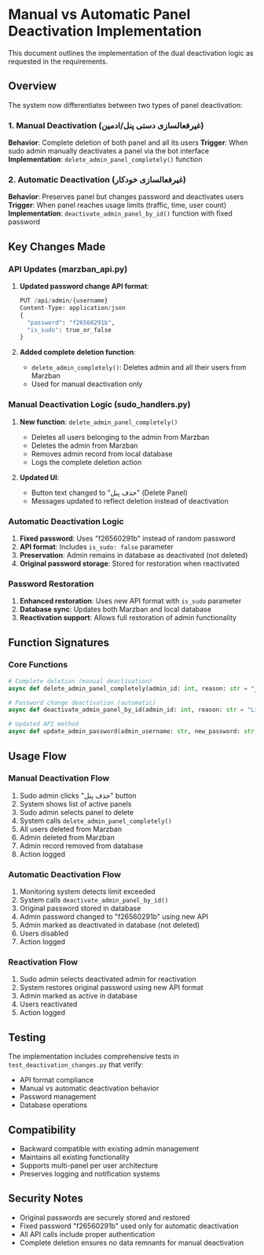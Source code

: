 # Manual vs Automatic Panel Deactivation Implementation

This document outlines the implementation of the dual deactivation logic as requested in the requirements.

## Overview

The system now differentiates between two types of panel deactivation:

### 1. Manual Deactivation (غیرفعالسازی دستی پنل/ادمین)
**Behavior**: Complete deletion of both panel and all its users
**Trigger**: When sudo admin manually deactivates a panel via the bot interface
**Implementation**: `delete_admin_panel_completely()` function

### 2. Automatic Deactivation (غیرفعالسازی خودکار)
**Behavior**: Preserves panel but changes password and deactivates users
**Trigger**: When panel reaches usage limits (traffic, time, user count)
**Implementation**: `deactivate_admin_panel_by_id()` function with fixed password

## Key Changes Made

### API Updates (marzban_api.py)

1. **Updated password change API format**:
   ```python
   PUT /api/admin/{username}
   Content-Type: application/json
   {
     "password": "f26560291b",
     "is_sudo": true_or_false
   }
   ```

2. **Added complete deletion function**:
   - `delete_admin_completely()`: Deletes admin and all their users from Marzban
   - Used for manual deactivation only

### Manual Deactivation Logic (sudo_handlers.py)

1. **New function**: `delete_admin_panel_completely()`
   - Deletes all users belonging to the admin from Marzban
   - Deletes the admin from Marzban
   - Removes admin record from local database
   - Logs the complete deletion action

2. **Updated UI**:
   - Button text changed to "حذف پنل" (Delete Panel)
   - Messages updated to reflect deletion instead of deactivation

### Automatic Deactivation Logic

1. **Fixed password**: Uses "f26560291b" instead of random password
2. **API format**: Includes `is_sudo: false` parameter
3. **Preservation**: Admin remains in database as deactivated (not deleted)
4. **Original password storage**: Stored for restoration when reactivated

### Password Restoration

1. **Enhanced restoration**: Uses new API format with `is_sudo` parameter
2. **Database sync**: Updates both Marzban and local database
3. **Reactivation support**: Allows full restoration of admin functionality

## Function Signatures

### Core Functions

```python
# Complete deletion (manual deactivation)
async def delete_admin_panel_completely(admin_id: int, reason: str = "غیرفعالسازی دستی توسط سودو") -> bool

# Password change deactivation (automatic)
async def deactivate_admin_panel_by_id(admin_id: int, reason: str = "Limit exceeded") -> bool

# Updated API method
async def update_admin_password(admin_username: str, new_password: str, is_sudo: bool = False) -> bool
```

## Usage Flow

### Manual Deactivation Flow
1. Sudo admin clicks "حذف پنل" button
2. System shows list of active panels
3. Sudo admin selects panel to delete
4. System calls `delete_admin_panel_completely()`
5. All users deleted from Marzban
6. Admin deleted from Marzban
7. Admin record removed from database
8. Action logged

### Automatic Deactivation Flow
1. Monitoring system detects limit exceeded
2. System calls `deactivate_admin_panel_by_id()`
3. Original password stored in database
4. Admin password changed to "f26560291b" using new API
5. Admin marked as deactivated in database (not deleted)
6. Users disabled
7. Action logged

### Reactivation Flow
1. Sudo admin selects deactivated admin for reactivation
2. System restores original password using new API format
3. Admin marked as active in database
4. Users reactivated
5. Action logged

## Testing

The implementation includes comprehensive tests in `test_deactivation_changes.py` that verify:
- API format compliance
- Manual vs automatic deactivation behavior
- Password management
- Database operations

## Compatibility

- Backward compatible with existing admin management
- Maintains all existing functionality
- Supports multi-panel per user architecture
- Preserves logging and notification systems

## Security Notes

- Original passwords are securely stored and restored
- Fixed password "f26560291b" used only for automatic deactivation
- All API calls include proper authentication
- Complete deletion ensures no data remnants for manual deactivation